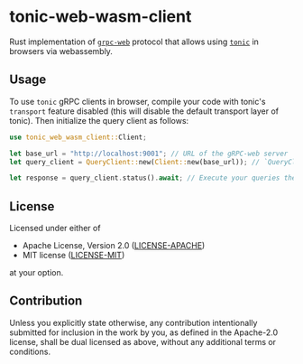 # tonic-web-wasm-client

Rust implementation of [`grpc-web`](https://github.com/grpc/grpc/blob/master/doc/PROTOCOL-WEB.md) protocol that allows
using [`tonic`](https://crates.io/crates/tonic) in browsers via webassembly.

## Usage

To use `tonic` gRPC clients in browser, compile your code with tonic's `transport` feature disabled (this will disable
the default transport layer of tonic). Then initialize the query client as follows:

```rust
use tonic_web_wasm_client::Client;

let base_url = "http://localhost:9001"; // URL of the gRPC-web server
let query_client = QueryClient::new(Client::new(base_url)); // `QueryClient` is the client generated by tonic

let response = query_client.status().await; // Execute your queries the same way as you do with defaule transport layer
```

## License

Licensed under either of

- Apache License, Version 2.0 ([LICENSE-APACHE](LICENSE-APACHE))
- MIT license ([LICENSE-MIT](LICENSE-MIT))

at your option.

## Contribution

Unless you explicitly state otherwise, any contribution intentionally submitted for inclusion in the work by you, as
defined in the Apache-2.0 license, shall be dual licensed as above, without any additional terms or conditions.
